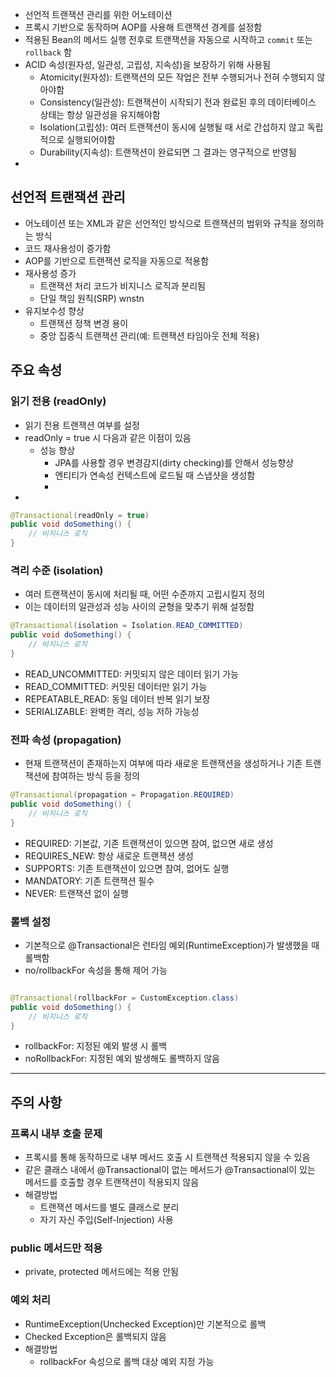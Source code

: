 - 선언적 트랜잭션 관리를 위한 어노테이션
- 프록시 기반으로 동작하며 AOP를 사용해 트랜잭션 경계를 설정함
- 적용된 Bean의 메서드 실행 전후로 트랜잭션을 자동으로 시작하고 `commit` 또는 `rollback` 함
- ACID 속성(원자성, 일관성, 고립성, 지속성)을 보장하기 위해 사용됨
	- Atomicity(원자성): 트랜잭션의 모든 작업은 전부 수행되거나 전혀 수행되지 않아야함
	- Consistency(일관성): 트랜잭션이 시작되기 전과 완료된 후의 데이터베이스 상태는 항상 일관성을 유지해야함
	- Isolation(고립성): 여러 트랜잭션이 동시에 실행될 때 서로 간섭하지 않고 독립적으로 실행되어야함
	- Durability(지속성): 트랜잭션이 완료되면 그 결과는 영구적으로 반영됨
- 
## 선언적 트랜잭션 관리
- 어노테이션 또는 XML과 같은 선언적인 방식으로 트랜잭션의 범위와 규칙을 정의하는 방식
-  코드 재사용성이 증가함
- AOP를 기반으로 트랜잭션 로직을 자동으로 적용함
- 재사용성 증가
	- 트랜잭션 처리 코드가 비지니스 로직과 분리됨
	- 단일 책임 원칙(SRP) wnstn
- 유지보수성 향상
	- 트랜잭션 정책 변경 용이
	- 중앙 집중식 트랜잭션 관리(예: 트랜잭션 타임아웃 전체 적용)

## 주요 속성
### 읽기 전용 (readOnly)
- 읽기 전용 트랜잭션 여부를 설정
- readOnly = true 시 다음과 같은 이점이 있음
	- 성능 향상
		- JPA를 사용할 경우 변경감지(dirty checking)를 안해서 성능향상
		- 엔티티가 연속성 컨텍스트에 로드될 때 스냅샷을 생성함
		- 
- 

```java
@Transactional(readOnly = true)
public void doSomething() {
    // 비지니스 로직
}
```

### 격리 수준 (isolation)
- 여러 트랜잭션이 동시에 처리될 때, 어떤 수준까지 고립시킬지 정의
- 이는 데이터의 일관성과 성능 사이의 균형을 맞추기 위해 설정함

```java
@Transactional(isolation = Isolation.READ_COMMITTED)
public void doSomething() {
    // 비지니스 로직
}
```

- READ_UNCOMMITTED: 커밋되지 않은 데이터 읽기 가능
- READ_COMMITTED: 커밋된 데이터만 읽기 가능
- REPEATABLE_READ: 동일 데이터 반복 읽기 보장
- SERIALIZABLE: 완벽한 격리, 성능 저하 가능성

### 전파 속성 (propagation)
- 현재 트랜잭션이 존재하는지 여부에 따라 새로운 트랜잭션을 생성하거나
  기존 트랜잭션에 참여하는 방식 등을 정의

``` java
@Transactional(propagation = Propagation.REQUIRED)
public void doSomething() {
    // 비지니스 로직
}
```

- REQUIRED: 기본값, 기존 트랜잭션이 있으면 참여, 없으면 새로 생성
- REQUIRES_NEW: 항상 새로운 트랜잭션 생성
- SUPPORTS: 기존 트랜잭션이 있으면 참여, 없어도 실행
- MANDATORY: 기존 트랜잭션 필수
- NEVER: 트랜잭션 없이 실행

### 롤백 설정
- 기본적으로 @Transactional은 런타임 예외(RuntimeException)가 발생했을 때 롤백함
- no/rollbackFor 속성을 통해 제어 가능

```java

@Transactional(rollbackFor = CustomException.class)
public void doSomething() {
    // 비지니스 로직
}
```

- rollbackFor: 지정된 예외 발생 시 롤백
- noRollbackFor: 지정된 예외 발생해도 롤백하지 않음

---

## 주의 사항
### 프록시 내부 호출 문제
- 프록시를 통해 동작하므로 내부 메서드 호출 시 트랜잭션 적용되지 않을 수 있음
- 같은 클래스 내에서 @Transactional이 없는 메서드가 @Transactional이 있는 메서드를 호출할 경우 트랜잭션이 적용되지 않음
- 해결방법
	- 트랜잭션 메서드를 별도 클래스로 분리
	- 자기 자신 주입(Self-Injection) 사용
### public 메서드만 적용
- private, protected 메서드에는 적용 안됨
### 예외 처리
- RuntimeException(Unchecked Exception)만 기본적으로 롤백
- Checked Exception은 롤백되지 않음
- 해결방법
	- rollbackFor 속성으로 롤백 대상 예외 지정 가능
